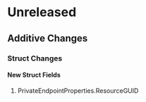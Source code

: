 # Unreleased

## Additive Changes

### Struct Changes

#### New Struct Fields

1. PrivateEndpointProperties.ResourceGUID
